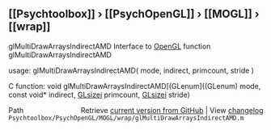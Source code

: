 ## [[Psychtoolbox]] &#8250; [[PsychOpenGL]] &#8250; [[MOGL]] &#8250; [[wrap]]

glMultiDrawArraysIndirectAMD  Interface to [OpenGL](OpenGL) function glMultiDrawArraysIndirectAMD  
  
usage:  glMultiDrawArraysIndirectAMD( mode, indirect, primcount, stride )  
  
C function:  void glMultiDrawArraysIndirectAMD[(GLenum]((GLenum) mode, const void\* indirect, [GLsizei](GLsizei) primcount, [GLsizei](GLsizei) stride)  




<div class="code_header" style="text-align:right;">
  <span style="float:left;">Path&nbsp;&nbsp;</span> <span class="counter">Retrieve <a href=
  "https://raw.github.com/Psychtoolbox-3/Psychtoolbox-3/beta/Psychtoolbox/PsychOpenGL/MOGL/wrap/glMultiDrawArraysIndirectAMD.m">current version from GitHub</a> | View <a href=
  "https://github.com/Psychtoolbox-3/Psychtoolbox-3/commits/beta/Psychtoolbox/PsychOpenGL/MOGL/wrap/glMultiDrawArraysIndirectAMD.m">changelog</a></span>
</div>
<div class="code">
  <code>Psychtoolbox/PsychOpenGL/MOGL/wrap/glMultiDrawArraysIndirectAMD.m</code>
</div>

